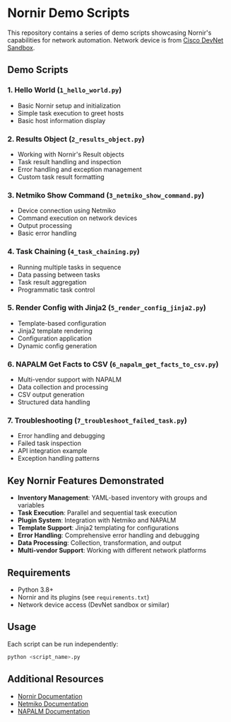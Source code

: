 # Nornir Demo Scripts

This repository contains a series of demo scripts showcasing Nornir's capabilities for network automation. Network device is from [Cisco DevNet Sandbox](https://devnetsandbox.cisco.com/DevNet/catalog/IOS%20XE%20on%20Cat8kv_ios-xe-cat-8kv).

## Demo Scripts

### 1. Hello World (`1_hello_world.py`)
- Basic Nornir setup and initialization
- Simple task execution to greet hosts
- Basic host information display

### 2. Results Object (`2_results_object.py`)
- Working with Nornir's Result objects
- Task result handling and inspection
- Error handling and exception management
- Custom task result formatting

### 3. Netmiko Show Command (`3_netmiko_show_command.py`)
- Device connection using Netmiko
- Command execution on network devices
- Output processing
- Basic error handling

### 4. Task Chaining (`4_task_chaining.py`)
- Running multiple tasks in sequence
- Data passing between tasks
- Task result aggregation
- Programmatic task control

### 5. Render Config with Jinja2 (`5_render_config_jinja2.py`)
- Template-based configuration
- Jinja2 template rendering
- Configuration application
- Dynamic config generation

### 6. NAPALM Get Facts to CSV (`6_napalm_get_facts_to_csv.py`)
- Multi-vendor support with NAPALM
- Data collection and processing
- CSV output generation
- Structured data handling

### 7. Troubleshooting (`7_troubleshoot_failed_task.py`)
- Error handling and debugging
- Failed task inspection
- API integration example
- Exception handling patterns

## Key Nornir Features Demonstrated

- **Inventory Management**: YAML-based inventory with groups and variables
- **Task Execution**: Parallel and sequential task execution
- **Plugin System**: Integration with Netmiko and NAPALM
- **Template Support**: Jinja2 templating for configurations
- **Error Handling**: Comprehensive error handling and debugging
- **Data Processing**: Collection, transformation, and output
- **Multi-vendor Support**: Working with different network platforms

## Requirements

- Python 3.8+
- Nornir and its plugins (see `requirements.txt`)
- Network device access (DevNet sandbox or similar)

## Usage

Each script can be run independently:
```bash
python <script_name>.py
```

## Additional Resources

- [Nornir Documentation](https://nornir.readthedocs.io/)
- [Netmiko Documentation](https://github.com/ktbyers/netmiko)
- [NAPALM Documentation](https://napalm.readthedocs.io/) 